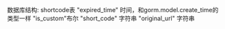 数据库结构:
shortcode表
"expired_time" 时间，和gorm.model.create_time的类型一样
"is_custom"布尔
"short_code" 字符串
"original_url" 字符串